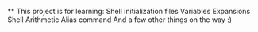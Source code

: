 ** This project is for learning:
Shell initialization files
Variables
Expansions
Shell Arithmetic
Alias command
And a few other things on the way :)
